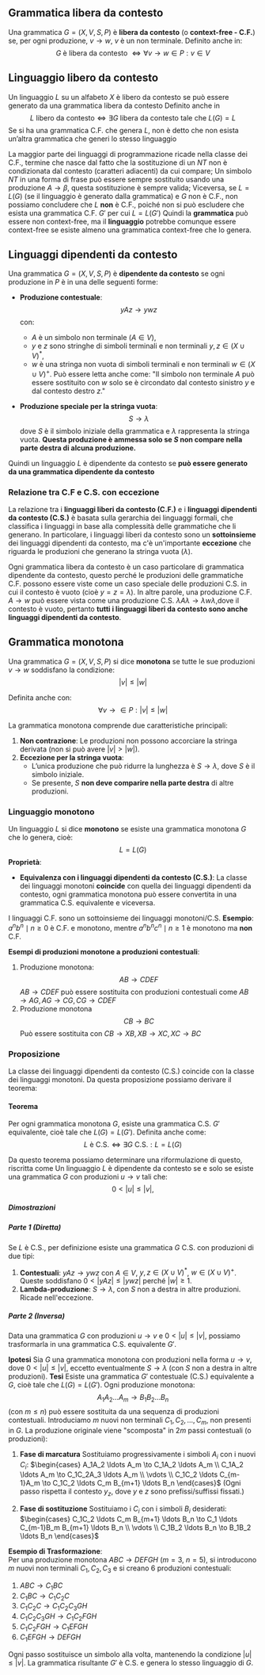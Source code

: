 ## Grammatica libera da contesto
Una grammatica $G=(X,V,S,P)$ è **libera da contesto** (o **context-free - C.F.**) se, per ogni produzione, $v\to w$, $v$ è un non terminale.
Definito anche in:
$$G \text{ è libera da contesto } \Longleftrightarrow \forall v \to w \in P: v\in V$$
## Linguaggio libero da contesto
Un linguaggio $L$ su un alfabeto $X$ è libero da contesto se può essere generato da una grammatica libera da contesto 
Definito anche in
$$L \text{ libero da contesto} \Longleftrightarrow \exists G \text{ libera da contesto tale che } L(G)=L$$
Se si ha una grammatica C.F. che genera $L$, non è detto che non esista un’altra grammatica che generi lo stesso linguaggio

La maggior parte dei linguaggi di programmazione ricade nella classe dei C.F., termine che nasce dal fatto che la sostituzione di un $NT$ non è condizionata dal contesto (caratteri adiacenti) da cui compare;
Un simbolo $NT$ in una forma di frase può essere sempre sostituito usando una produzione $A \rightarrow \beta$, questa sostituzione è sempre valida;
Viceversa, se $L=L(G)$ (se il linguaggio è generato dalla grammatica) e $G$ non è C.F., non possiamo concludere che $L$ **non** è C.F., poiché non si può escludere che esista una grammatica C.F. $G'$ per cui $L=L(G')$
Quindi la **grammatica** può essere non context-free, ma il **linguaggio** potrebbe comunque essere context-free se esiste almeno una grammatica context-free che lo genera.
## Linguaggi dipendenti da contesto
Una grammatica $G=(X,V,S,P)$ è **dipendente da contesto** se ogni produzione in $P$ è in una delle seguenti forme:

- **Produzione contestuale**:$$yAz \to ywz$$
  con:
   - $A$ è un simbolo non terminale $(A \in V )$,
   - $y$ e $z$ sono stringhe di simboli terminali e non terminali $y, z \in (X \cup V)^*$,
   - $w$ è una stringa non vuota di simboli terminali e non terminali $w \in (X \cup V)^+$.
   Può essere letta anche come:
   "Il simbolo non terminale $A$ può essere sostituito con $w$ solo se è circondato dal contesto sinistro $y$ e dal contesto destro $z$."

-  **Produzione speciale per la stringa vuota**:$$S \rightarrow \lambda$$
  dove $S$ è il simbolo iniziale della grammatica e $\lambda$ rappresenta la stringa vuota. 
  **Questa produzione è ammessa solo se $S$ non compare nella parte destra di alcuna produzione.**

Quindi un linguaggio $L$ è dipendente da contesto se **può essere generato da una grammatica dipendente da contesto**
### Relazione tra  C.F e C.S. con eccezione
La relazione tra i **linguaggi liberi da contesto (C.F.)** e i **linguaggi dipendenti da contesto (C.S.)** è basata sulla gerarchia dei linguaggi formali, che classifica i linguaggi in base alla complessità delle grammatiche che li generano. In particolare, i linguaggi liberi da contesto sono un **sottoinsieme** dei linguaggi dipendenti da contesto, ma c'è un'importante **eccezione** che riguarda le produzioni che generano la stringa vuota ($\lambda$).

Ogni grammatica libera da contesto è un caso particolare di grammatica dipendente da contesto, questo perché le produzioni delle grammatiche C.F. possono essere viste come un caso speciale delle produzioni C.S. in cui il contesto è vuoto (cioè $y=z=\lambda$).
In altre parole, una produzione C.F. $A→w$ può essere vista come una produzione C.S. $\lambda A \lambda \rightarrow \lambda w \lambda$,dove il contesto è vuoto, pertanto **tutti i linguaggi liberi da contesto sono anche linguaggi dipendenti da contesto**.
## Grammatica monotona
Una grammatica $G=(X,V,S,P)$ si dice **monotona** se tutte le sue produzioni $v \rightarrow w$ soddisfano la condizione:
$$|v| \leq |w|$$


Definita anche con:
$$\forall v \to \in P: |v| \leq |w|$$

La grammatica monotona comprende due caratteristiche principali:
1. **Non contrazione**: Le produzioni non possono accorciare la stringa derivata (non si può avere $|v| > |w|$).
2. **Eccezione per la stringa vuota**:
   - L’unica produzione che può ridurre la lunghezza è $S \to \lambda$, dove $S$ è il simbolo iniziale.
   - Se presente, $S$ **non deve comparire nella parte destra** di altre produzioni.
### Linguaggio monotono
Un linguaggio $L$ si dice **monotono** se esiste una grammatica monotona $G$ che lo genera, cioè:
$$L=L(G)$$
**Proprietà**:
- **Equivalenza con i linguaggi dipendenti da contesto (C.S.)**: La classe dei linguaggi monotoni **coincide** con quella dei linguaggi dipendenti da contesto, ogni grammatica monotona può essere convertita in una grammatica C.S. equivalente e viceversa.
 
 I linguaggi C.F. sono un sottoinsieme dei linguaggi monotoni/C.S.
 **Esempio**: ${ a^n b^n \mid n \geq 0 }$ è C.F. e monotono, mentre ${ a^n b^n c^n \mid n \geq 1 }$ è monotono ma **non** C.F.

**Esempi di produzioni monotone a produzioni contestuali**:
1. Produzione monotona:
$$AB \to CDEF$$
$AB \to CDEF$ può essere sostituita con produzioni contestuali come $AB \to AG, AG \to CG, CG \to CDEF$
2. Produzione monotona $$CB \to BC$$
   Può essere sostituita con $CB \to XB, XB \to XC, XC \to BC$

### Proposizione
La classe dei linguaggi dipendenti da contesto (C.S.) coincide con la classe dei linguaggi monotoni.
Da questa proposizione possiamo derivare il teorema:
#### Teorema
Per ogni grammatica monotona $G$, esiste una grammatica C.S. $G'$ equivalente, cioè tale che $L(G) = L(G')$.
Definita anche come:
$$L \text{ è C.S.} \Longleftrightarrow \exists G \text{ C.S.} : L=L(G)$$

Da questo teorema possiamo determinare una riformulazione di questo, riscritta come
Un linguaggio $L$ è dipendente da contesto se e solo se esiste una grammatica $G$ con produzioni $u \to v$ tali che:
$$
0 < |u| \leq |v|,
$$

##### Dimostrazioni
##### Parte 1 (Diretta)
Se $L$ è C.S., per definizione esiste una grammatica $G$ C.S. con produzioni di due tipi:
1. **Contestuali**: $yAz \to ywz$ con $A \in V$, $y,z \in (X \cup V)^*$, $w \in (X \cup V)^+$.  
    Queste soddisfano $0 < |yAz| \leq |ywz|$ perché $|w| \geq 1$.
2. **Lambda-produzione**: $S \to \lambda$, con $S$ non a destra in altre produzioni.  
    Ricade nell'eccezione.
##### Parte 2 (Inversa)
Data una grammatica $G$ con produzioni $u \to v$ e $0 < |u| \leq |v|$, possiamo trasformarla in una grammatica C.S. equivalente $G'$.

**Ipotesi**
Sia $G$ una grammatica monotona con produzioni nella forma $u \to v$, dove $0 < |u| \leq |v|$, eccetto eventualmente $S \to \lambda$ (con $S$ non a destra in altre produzioni).
**Tesi**
Esiste una grammatica $G'$ contestuale (C.S.) equivalente a $G$, cioè tale che $L(G) = L(G')$.
Ogni produzione monotona:
$$A_1A_2 \ldots A_m \to B_1B_2 \ldots B_n$$
(con $m \leq n$) può essere sostituita da una sequenza di produzioni contestuali. 
Introduciamo $m$ nuovi non terminali $C_1, C_2, \ldots, C_m$, non presenti in $G$.
La produzione originale viene "scomposta" in $2m$ passi contestuali (o produzioni):
 1. **Fase di marcatura**
    Sostituiamo progressivamente i simboli $A_i$ con i nuovi $C_i$:
    $\begin{cases} A_1A_2 \ldots A_m \to C_1A_2 \ldots A_m \\ C_1A_2 \ldots A_m \to C_1C_2A_3 \ldots A_m \\ \vdots \\ C_1C_2 \ldots C_{m-1}A_m \to C_1C_2 \ldots C_m B_{m+1} \ldots B_n \end{cases}$
    (Ogni passo rispetta il contesto $y _ z$, dove $y$ e $z$ sono prefissi/suffissi fissati.)

 2. **Fase di sostituzione** 
    Sostituiamo i $C_i$ con i simboli $B_i$ desiderati:
    $\begin{cases} C_1C_2 \ldots C_m B_{m+1} \ldots B_n \to C_1 \ldots C_{m-1}B_m B_{m+1} \ldots B_n \\ \vdots \\ C_1B_2 \ldots B_n \to B_1B_2 \ldots B_n \end{cases}$


**Esempio di Trasformazione**:  
Per una produzione monotona $ABC \to DEFGH$ ($m=3$, $n=5$), si introducono $m$ nuovi non terminali $C_1, C_2, C_3$ e si creano $6$ produzioni contestuali:
1. $ABC \to C_1BC$
2. $C_1BC \to C_1C_2C$
3. $C_1C_2C \to C_1C_2C_3GH$
4. $C_1C_2C_3GH \to C_1C_2FGH$
5. $C_1C_2FGH \to C_1EFGH$
6. $C_1EFGH \to DEFGH$

Ogni passo sostituisce un simbolo alla volta, mantenendo la condizione $|u| \leq |v|$. La grammatica risultante $G'$ è C.S. e genera lo stesso linguaggio di $G$.
